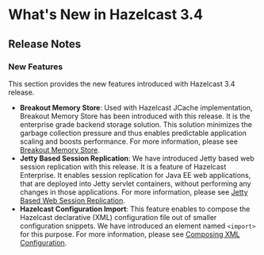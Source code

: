 # What's New in Hazelcast 3.4



## Release Notes

### New Features
This section provides the new features introduced with Hazelcast 3.4 release. 

- **Breakout Memory Store**: Used with Hazelcast JCache implementation, Breakout Memory Store has been introduced with this release. It is the enterprise grade backend storage solution. This solution minimizes the garbage collection pressure and thus enables predictable application scaling and boosts performance. For more information, please see [Breakout Memory Store](#hazelcast-breakout-memory-store).
- **Jetty Based Session Replication**: We have introduced Jetty based web session replication with this release. It is a feature of Hazelcast Enterprise. It enables session replication for Java EE web applications, that are deployed into Jetty servlet containers, without performing any changes in those applications. For more information, please see [Jetty Based Web Session Replication](#jetty-based-web-session-replication).
- **Hazelcast Configuration Import**: This feature enables to compose the Hazelcast declarative (XML) configuration file out of smaller configuration snippets. We have introduced an element named `<import>` for this purpose. For more information, please see [Composing XML Configuration](#composing-xml-configuration).



